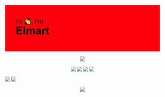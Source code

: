 <img src="header.png">
<p align="center">
  <a href="https://skillicons.dev">
    <img src="https://skillicons.dev/icons?i=vscode,html,visualstudio,c,cs,dotnet" />
  </a>
</p>
<p align="center">
  <img src="https://badges.pufler.dev/years/Yomaaaaaaaa">
  <img src="https://badges.pufler.dev/visits/{username}/{repo}">
  <img src="https://badges.pufler.dev/created/{username}/{repo}">
  <img src="https://badges.pufler.dev/contributors/{user}/{repo}?size={number}&padding={number}&perRow={number}&bots={boolean}">
</p>
<img  src = "https://github-readme-stats.vercel.app/api?username=Yomaaaaaaaa&show_icons=true&line_height=27&theme=tokyonight">
  <img src = "https://github-readme-stats.vercel.app/api/top-langs/?username=BwM17&hide=&theme=tokyonight">
</p>

<p align = "center">
   <img  src="https://github-readme-streak-stats.herokuapp.com/?user=BwM17&show_icons=true&locale=en&layout=compact&theme=tokyonight&line_height=0" />
</p> 

